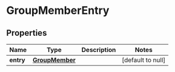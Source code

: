 # GroupMemberEntry

## Properties
Name | Type | Description | Notes
------------ | ------------- | ------------- | -------------
**entry** | [**GroupMember**](GroupMember.md) |  | [default to null]


